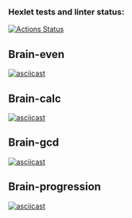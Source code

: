 ### Hexlet tests and linter status:
[![Actions Status](https://github.com/rimaris/frontend-project-44/workflows/hexlet-check/badge.svg)](https://github.com/rimaris/frontend-project-44/actions)
## Brain-even
[![asciicast](https://asciinema.org/a/trNwL8WdKOaWjEpwjCYEOQunq.svg)](https://asciinema.org/a/trNwL8WdKOaWjEpwjCYEOQunq)
## Brain-calc
[![asciicast](https://asciinema.org/a/szIG4EvnyHZPNHuHSh1CAV2GQ.svg)](https://asciinema.org/a/szIG4EvnyHZPNHuHSh1CAV2GQ)
## Brain-gcd
[![asciicast](https://asciinema.org/a/a7YtdL0Tq3JIEsQuU1x9JBwyX.svg)](https://asciinema.org/a/a7YtdL0Tq3JIEsQuU1x9JBwyX)
## Brain-progression
[![asciicast](https://asciinema.org/a/JMDgmBGpkvr89ARjWNPX9Jtaf.svg)](https://asciinema.org/a/JMDgmBGpkvr89ARjWNPX9Jtaf)
